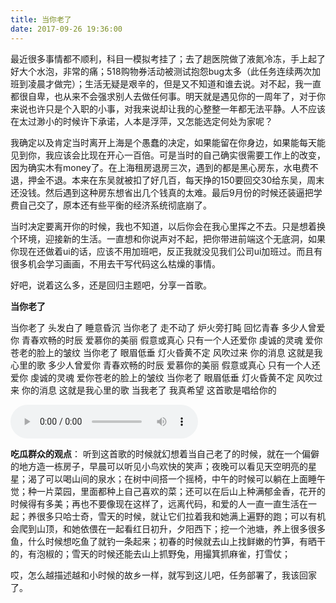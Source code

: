 ```yaml
---
title: 当你老了
date: 2017-09-26 19:36:00
---
```


最近很多事情都不顺利，科目一模拟考挂了；去了趟医院做了液氮冷冻，手上起了好大个水泡，非常的痛；518购物券活动被测试抱怨bug太多（此任务连续两次加班到凌晨才做完）；生活无疑是艰辛的，但是又不知道和谁去说。对不起，我一直都很自卑，也从来不会强求别人去做任何事。明天就是遇见你的一周年了，对于你来说也许只是个入职的小事，对我来说却让我的心整整一年都无法平静。人不应该在太过渺小的时候许下承诺，人本是浮萍，又怎能选定何处为家呢？

我确定以及肯定当时离开上海是个愚蠢的决定，如果能留在你身边，如果能每天能见到你，我应该会比现在开心一百倍。可是当时的自己确实很需要工作上的改变，因为确实木有money了。在上海租房退房三次，遇到的都是黑心房东，水电费不退，押金不退。本来在东吴就被扣了好几百，每天挣的150要回交30给东吴，周末还没钱。然后遇到这种房东想省出几个钱真的太难。最后9月份的时候还装逼把学费自己交了，原本还有些平衡的经济系统彻底崩了。

当时决定要离开你的时候，我也不知道，以后你会在我心里挥之不去。只是想着换个环境，迎接新的生活。一直想和你说声对不起，把你带进前端这个无底洞，如果你现在还做着ui的话，应该不用加班吧，反正我就没见我们公司ui加班过。而且有很多机会学习画画，不用去干写代码这么枯燥的事情。

好吧，说着这么多，还是回归主题吧，分享一首歌。

**当你老了**

当你老了 头发白了 睡意昏沉
当你老了 走不动了
炉火旁打盹 回忆青春
多少人曾爱你 青春欢畅的时辰
爱慕你的美丽 假意或真心
只有一个人还爱你 虔诚的灵魂
爱你苍老的脸上的皱纹
当你老了 眼眉低垂 灯火昏黄不定
风吹过来 你的消息 这就是我心里的歌
多少人曾爱你 青春欢畅的时辰
爱慕你的美丽 假意或真心
只有一个人还爱你 虔诚的灵魂
爱你苍老的脸上的皱纹
当你老了 眼眉低垂 灯火昏黄不定
风吹过来 你的消息 这就是我心里的歌
当我老了 我真希望 这首歌是唱给你的

<audio src="https://olpkwt43d.qnssl.com/blog/article/dangnilaole.mp3" controls="controls"></audio>

**吃瓜群众的观点**：
听到这首歌的时候就幻想着当自己老了的时候，就在一个偏僻的地方造一栋房子，早晨可以听见小鸟欢快的笑声；夜晚可以看见天空明亮的星星；渴了可以喝山间的泉水；在树中间搭一个摇椅，中午的时候可以躺在上面睡午觉；种一片菜园，里面都种上自己喜欢的菜；还可以在后山上种满郁金香，花开的时候得有多美；再也不要像现在这样了，远离代码，和爱的人一直一直生活在一起；养很多只哈士奇，雪天的时候，就让它们拉着我和她满上遍野的跑；可以有机会爬到山顶，和她依偎在一起看红日初升，夕阳西下；挖一个池塘，养上很多很多鱼，什么时候想吃鱼了就钓一条起来；初春的时候就去山上找鲜嫩的竹笋，有晒干的，有泡椒的；雪天的时候还能去山上抓野兔，用撮箕抓麻雀，打雪仗；

哎，怎么越描述越和小时候的故乡一样，就写到这儿吧，任务部署了，我该回家了。
